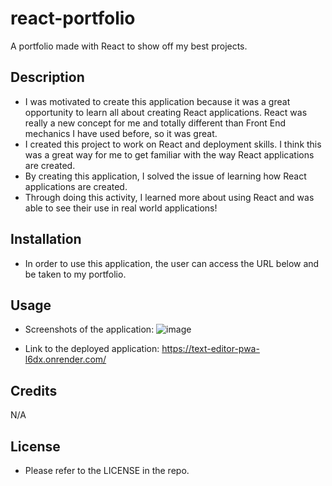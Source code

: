 # react-portfolio
A portfolio made with React to show off my best projects.

## Description

- I was motivated to create this application because it was a great opportunity to learn all about creating React applications. React was really a new concept for me and totally different than Front End mechanics I have used before, so it was great.
- I created this project to work on React and deployment skills. I think this was a great way for me to get familiar with the way React applications are created.
- By creating this application, I solved the issue of learning how React applications are created.
- Through doing this activity, I learned more about using React and was able to see their use in real world applications!
  
## Installation

- In order to use this application, the user can access the URL below and be taken to my portfolio.

## Usage

- Screenshots of the application:
![image](https://github.com/mleblanc94/react-portfolio/assets/60248680/c7c9ed47-f4dd-4e0e-afc1-94a45899f6c7)

- Link to the deployed application:
https://text-editor-pwa-l6dx.onrender.com/

## Credits

N/A

## License

- Please refer to the LICENSE in the repo.
